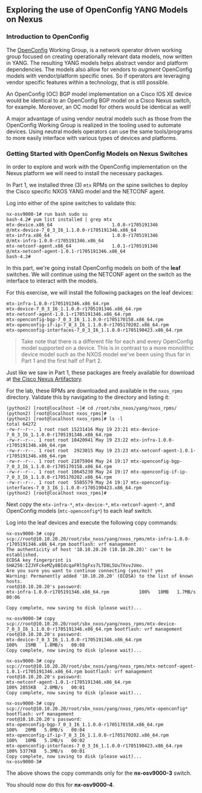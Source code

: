 ## Exploring the use of OpenConfig YANG Models on Nexus

### Introduction to OpenConfig

The [OpenConfig](http://openconfig.net) Working Group, is a network operator driven working group focused on creating operationally relevant data models, now written in YANG. The resulting YANG models helps abstract vendor and platform dependencies. The models also allow for vendors to *augment* OpenConfig models with vendor/platform specific ones. So if operators are leveraging vendor specific features within a technology, that is still possible. 

An OpenConfig (OC) BGP model implementation on a Cisco IOS XE device would be identical to an OpenConfig BGP model on a Cisco Nexus switch, for example.  Moreover, an OC model for others would be identical as well!

A major advantage of using vendor neutral models such as those from the OpenConfig Working Group is realized in the tooling used to automate devices.  Using neutral models operators can use the same tools/programs to more easily interface with various types of devices and platforms.

### Getting Started with OpenConfig Models on Nexus Switches

In order to explore and work with the OpenConfig implementation on the Nexus platform we will need to install the necessary packages.

In Part 1, we installed three (3) `mtx` RPMs on the spine switches to deploy the Cisco specific NXOS YANG model and the NETCONF agent. 

Log into either of the spine switches to validate this:

``` shell
nx-osv9000-1# run bash sudo su
bash-4.2# yum list installed | grep mtx
mtx-device.x86_64                      1.0.0-r1705191346              @/mtx-device-7_0_3_I6_1.1.0.0-r1705191346.x86_64
mtx-infra.x86_64                       1.0.0-r1705191346              @/mtx-infra-1.0.0-r1705191346.x86_64
mtx-netconf-agent.x86_64               1.0.1-r1705191346              @/mtx-netconf-agent-1.0.1-r1705191346.x86_64
bash-4.2# 

```

In this part, we're going install OpenConfig models on both of the **leaf** switches. We will continue using the NETCONF agent on the switch as the interface to interact with the models.

For this exercise, we will install the following packages on the leaf devices:

``` 
mtx-infra-1.0.0-r1705191346.x86_64.rpm
mtx-device-7_0_3_I6_1.1.0.0-r1705191346.x86_64.rpm
mtx-netconf-agent-1.0.1-r1705191346.x86_64.rpm
mtx-openconfig-bgp-7_0_3_I6_1.1.0.0-r1705170158.x86_64.rpm 
mtx-openconfig-if-ip-7_0_3_I6_1.1.0.0-r1705170202.x86_64.rpm 
mtx-openconfig-interfaces-7_0_3_I6_1.1.0.0-r1705190423.x86_64.rpm
```

> Take note that there is a different file for each and every OpenConfig model supported on a device.  This is in contrast to a more monolithic device model such as the NXOS model we've been using thus far in Part 1 and the first half of Part 2.

Just like we saw in Part 1, these packages are freely available for download  at [the Cisco Nexus Artifactory](https://devhub.cisco.com/artifactory/open-nxos-agents/7.0-3-I6-1/x86_64/).

For the lab, these RPMs are downloaded and available in the `nxos_rpms` directory. Validate this by navigating to the directory and listing it:

``` 
(python2) [root@localhost ~]# cd /root/sbx_nxos/yang/nxos_rpms/
(python2) [root@localhost nxos_rpms]# 
(python2) [root@localhost nxos_rpms]# ls -l
total 64272
-rw-r--r--. 1 root root 15231416 May 19 23:21 mtx-device-7_0_3_I6_1.1.0.0-r1705191346.x86_64.rpm
-rw-r--r--. 1 root root 10420941 May 19 23:22 mtx-infra-1.0.0-r1705191346.x86_64.rpm
-rw-r--r--. 1 root root  2923015 May 19 23:23 mtx-netconf-agent-1.0.1-r1705191346.x86_64.rpm
-rw-r--r--. 1 root root 21075904 May 24 19:17 mtx-openconfig-bgp-7_0_3_I6_1.1.0.0-r1705170158.x86_64.rpm
-rw-r--r--. 1 root root 10645230 May 24 19:17 mtx-openconfig-if-ip-7_0_3_I6_1.1.0.0-r1705170202.x86_64.rpm
-rw-r--r--. 1 root root  5505579 May 24 19:17 mtx-openconfig-interfaces-7_0_3_I6_1.1.0.0-r1705190423.x86_64.rpm
(python2) [root@localhost nxos_rpms]# 

```

Next copy the `mtx-infra-*`, `mtx-device-*`, `mtx-netconf-agent-*`, and OpenConfig models (`mtc-openconfig*`) to each leaf switch. 

Log into the leaf devices and execute the following copy commands:

``` 
nx-osv9000-3# copy scp://root@10.10.20.20/root/sbx_nxos/yang/nxos_rpms/mtx-infra-1.0.0-r1705191346.x86_64.rpm bootflash: vrf management 
The authenticity of host '10.10.20.20 (10.10.20.20)' can't be established.
ECDSA key fingerprint is SHA256:IZJVFckeMZy8BIdcqaFRl5gFxs7LTD8L5Uu7XvvJVmo.
Are you sure you want to continue connecting (yes/no)? yes
Warning: Permanently added '10.10.20.20' (ECDSA) to the list of known hosts.
root@10.10.20.20's password: 
mtx-infra-1.0.0-r1705191346.x86_64.rpm           100%   10MB   1.7MB/s   00:06

Copy complete, now saving to disk (please wait)...
```


```
nx-osv9000-3# copy scp://root@10.10.20.20/root/sbx_nxos/yang/nxos_rpms/mtx-device-7_0_3_I6_1.1.0.0-r1705191346.x86_64.rpm bootflash: vrf management 
root@10.10.20.20's password: 
mtx-device-7_0_3_I6_1.1.0.0-r1705191346.x86_64.rpm                                                                                  100%   15MB   1.8MB/s   00:08    
Copy complete, now saving to disk (please wait)...
```

```
nx-osv9000-3# copy scp://root@10.10.20.20/root/sbx_nxos/yang/nxos_rpms/mtx-netconf-agent-1.0.1-r1705191346.x86_64.rpm bootflash: vrf management 
root@10.10.20.20's password: 
mtx-netconf-agent-1.0.1-r1705191346.x86_64.rpm                                                                                      100% 2855KB   2.8MB/s   00:01    
Copy complete, now saving to disk (please wait)...
```


``` 
nx-osv9000-3# copy scp://root@10.10.20.20/root/sbx_nxos/yang/nxos_rpms/mtx-openconfig* bootflash: vrf management 
root@10.10.20.20's password: 
mtx-openconfig-bgp-7_0_3_I6_1.1.0.0-r1705170158.x86_64.rpm                                                                          100%   20MB   5.0MB/s   00:04    
mtx-openconfig-if-ip-7_0_3_I6_1.1.0.0-r1705170202.x86_64.rpm                                                                        100%   10MB   5.1MB/s   00:02    
mtx-openconfig-interfaces-7_0_3_I6_1.1.0.0-r1705190423.x86_64.rpm                                                                   100% 5377KB   5.3MB/s   00:01    
Copy complete, now saving to disk (please wait)...
nx-osv9000-3# 

```


The above shows the copy commands only for the **nx-osv9000-3** switch. 

You should now do this for **nx-osv9000-4**.
